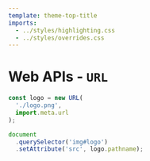 ```yaml
---
template: theme-top-title
imports:
  - ../styles/highlighting.css
  - ../styles/overrides.css
---
```


<style>
  hr {
    display: none;
  }
</style>

# Web APIs - `URL`

```js
const logo = new URL(
  './logo.png',
  import.meta.url
);

document
  .querySelector('img#logo')
  .setAttribute('src', logo.pathname);
```